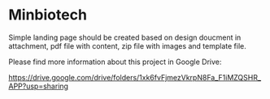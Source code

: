 # Minbiotech

Simple landing page should be created based on design doucment in attachment, pdf file with content, zip file with images and template file.

Please find more information about this project in Google Drive:

https://drive.google.com/drive/folders/1xk6fvFjmezVkrpN8Fa_F1iMZQSHR_APP?usp=sharing
